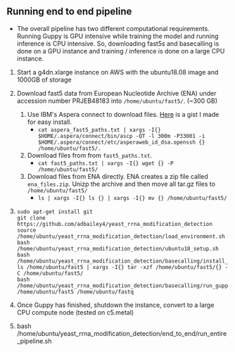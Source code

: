 ## Running end to end pipeline
* The overall pipeline has two different computational requirements. Running Guppy is GPU intensive while training the model
and running inference is CPU intensive. So, downloading fast5s and basecalling is done on a GPU instance and 
  training / inference is done on a large CPU instance.

1) Start a g4dn.xlarge instance on AWS with the ubuntu18.08 image and 1000GB of storage
2) Download fast5 data from European Nucleotide Archive (ENA) under accession number PRJEB48183 into `/home/ubuntu/fast5/`. (~300 GB)
   1) Use IBM's Aspera connect to download files. [Here](https://gist.github.com/adbailey4/237d0ca229f5e3c8033933a50a143348) is a gist I made for easy install.
      * `cat aspera_fast5_paths.txt | xargs -I{} $HOME/.aspera/connect/bin/ascp -QT -l 300m -P33001 -i $HOME/.aspera/connect/etc/asperaweb_id_dsa.openssh {} /home/ubuntu/fast5/.`
   2) Download files from from `fast5_paths.txt`.
      * `cat fast5_paths.txt | xargs -I{} wget {} -P /home/ubuntu/fast5/`
   3) Download files from ENA directly. ENA creates a zip file called `ena_files.zip`. Unizp the archive and then move all tar.gz files to `/home/ubuntu/fast5/`
      * `ls | xargs -I{} ls {} | xargs -I{} mv {} /home/ubuntu/fast5/`
   
3) ```
   sudo apt-get install git
   git clone https://github.com/adbailey4/yeast_rrna_modification_detection
   source /home/ubuntu/yeast_rrna_modification_detection/load_environment.sh
   bash /home/ubuntu/yeast_rrna_modification_detection/ubuntu18_setup.sh
   bash /home/ubuntu/yeast_rrna_modification_detection/basecalling/install_guppy.sh
   ls /home/ubuntu/fast5 | xargs -I{} tar -xzf /home/ubuntu/fast5/{} -C /home/ubuntu/fast5/
   bash /home/ubuntu/yeast_rrna_modification_detection/basecalling/run_guppy.sh /home/ubuntu/fast5 /home/ubuntu/fastq
   ```
4) Once Guppy has finished, shutdown the instance, convert to a large CPU compute node (tested on c5.metal)
5) bash /home/ubuntu/yeast_rrna_modification_detection/end_to_end/run_entire_pipeline.sh